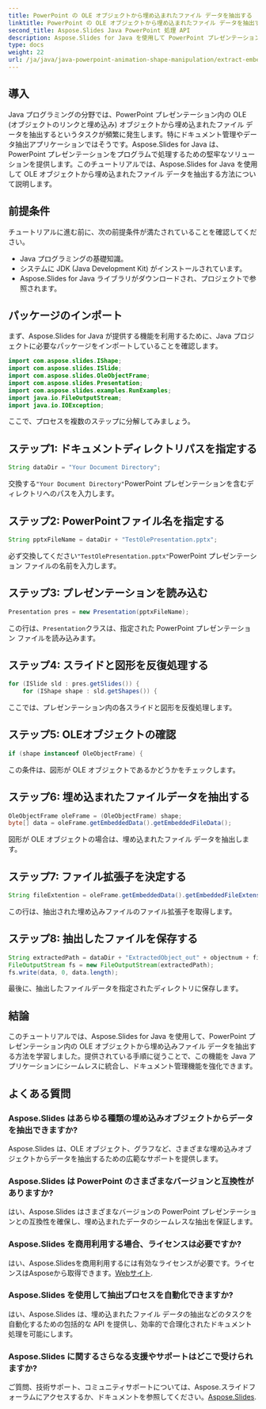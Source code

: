 ```yaml
---
title: PowerPoint の OLE オブジェクトから埋め込まれたファイル データを抽出する
linktitle: PowerPoint の OLE オブジェクトから埋め込まれたファイル データを抽出する
second_title: Aspose.Slides Java PowerPoint 処理 API
description: Aspose.Slides for Java を使用して PowerPoint プレゼンテーションから埋め込みファイル データを抽出し、ドキュメント管理機能を強化する方法を学習します。
type: docs
weight: 22
url: /ja/java/java-powerpoint-animation-shape-manipulation/extract-embedded-file-data-ole-object-powerpoint/
---
```


## 導入
Java プログラミングの分野では、PowerPoint プレゼンテーション内の OLE (オブジェクトのリンクと埋め込み) オブジェクトから埋め込まれたファイル データを抽出するというタスクが頻繁に発生します。特にドキュメント管理やデータ抽出アプリケーションではそうです。Aspose.Slides for Java は、PowerPoint プレゼンテーションをプログラムで処理するための堅牢なソリューションを提供します。このチュートリアルでは、Aspose.Slides for Java を使用して OLE オブジェクトから埋め込まれたファイル データを抽出する方法について説明します。
## 前提条件
チュートリアルに進む前に、次の前提条件が満たされていることを確認してください。
- Java プログラミングの基礎知識。
- システムに JDK (Java Development Kit) がインストールされています。
- Aspose.Slides for Java ライブラリがダウンロードされ、プロジェクトで参照されます。

## パッケージのインポート
まず、Aspose.Slides for Java が提供する機能を利用するために、Java プロジェクトに必要なパッケージをインポートしていることを確認します。
```java
import com.aspose.slides.IShape;
import com.aspose.slides.ISlide;
import com.aspose.slides.OleObjectFrame;
import com.aspose.slides.Presentation;
import com.aspose.slides.examples.RunExamples;
import java.io.FileOutputStream;
import java.io.IOException;
```

ここで、プロセスを複数のステップに分解してみましょう。
## ステップ1: ドキュメントディレクトリパスを指定する
```java
String dataDir = "Your Document Directory";
```
交換する`"Your Document Directory"`PowerPoint プレゼンテーションを含むディレクトリへのパスを入力します。
## ステップ2: PowerPointファイル名を指定する
```java
String pptxFileName = dataDir + "TestOlePresentation.pptx";
```
必ず交換してください`"TestOlePresentation.pptx"`PowerPoint プレゼンテーション ファイルの名前を入力します。
## ステップ3: プレゼンテーションを読み込む
```java
Presentation pres = new Presentation(pptxFileName);
```
この行は、`Presentation`クラスは、指定された PowerPoint プレゼンテーション ファイルを読み込みます。
## ステップ4: スライドと図形を反復処理する
```java
for (ISlide sld : pres.getSlides()) {
    for (IShape shape : sld.getShapes()) {
```
ここでは、プレゼンテーション内の各スライドと図形を反復処理します。
## ステップ5: OLEオブジェクトの確認
```java
if (shape instanceof OleObjectFrame) {
```
この条件は、図形が OLE オブジェクトであるかどうかをチェックします。
## ステップ6: 埋め込まれたファイルデータを抽出する
```java
OleObjectFrame oleFrame = (OleObjectFrame) shape;
byte[] data = oleFrame.getEmbeddedData().getEmbeddedFileData();
```
図形が OLE オブジェクトの場合は、埋め込まれたファイル データを抽出します。
## ステップ7: ファイル拡張子を決定する
```java
String fileExtention = oleFrame.getEmbeddedData().getEmbeddedFileExtension();
```
この行は、抽出された埋め込みファイルのファイル拡張子を取得します。
## ステップ8: 抽出したファイルを保存する
```java
String extractedPath = dataDir + "ExtractedObject_out" + objectnum + fileExtention;
FileOutputStream fs = new FileOutputStream(extractedPath);
fs.write(data, 0, data.length);
```
最後に、抽出したファイルデータを指定されたディレクトリに保存します。

## 結論
このチュートリアルでは、Aspose.Slides for Java を使用して、PowerPoint プレゼンテーション内の OLE オブジェクトから埋め込みファイル データを抽出する方法を学習しました。提供されている手順に従うことで、この機能を Java アプリケーションにシームレスに統合し、ドキュメント管理機能を強化できます。
## よくある質問
### Aspose.Slides はあらゆる種類の埋め込みオブジェクトからデータを抽出できますか?
Aspose.Slides は、OLE オブジェクト、グラフなど、さまざまな埋め込みオブジェクトからデータを抽出するための広範なサポートを提供します。
### Aspose.Slides は PowerPoint のさまざまなバージョンと互換性がありますか?
はい、Aspose.Slides はさまざまなバージョンの PowerPoint プレゼンテーションとの互換性を確保し、埋め込まれたデータのシームレスな抽出を保証します。
### Aspose.Slides を商用利用する場合、ライセンスは必要ですか?
はい、Aspose.Slidesを商用利用するには有効なライセンスが必要です。ライセンスはAsposeから取得できます。[Webサイト](https://purchase.aspose.com/temporary-license/).
### Aspose.Slides を使用して抽出プロセスを自動化できますか?
はい、Aspose.Slides は、埋め込まれたファイル データの抽出などのタスクを自動化するための包括的な API を提供し、効率的で合理化されたドキュメント処理を可能にします。
### Aspose.Slides に関するさらなる支援やサポートはどこで受けられますか?
ご質問、技術サポート、コミュニティサポートについては、Aspose.スライドフォーラムにアクセスするか、ドキュメントを参照してください。[Aspose.Slides](https://reference.aspose.com/slides/java/).
